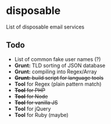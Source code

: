 disposable
==========

List of disposable email services

## Todo
* List of common fake user names (?)
* **Grunt:** TLD sorting of JSON database
* **Grunt:** compiling into Regex/Array
* ~~**Grunt:** build script for language tools~~
* **Tool** for Regex (plain pattern match)
* ~~**Tool** for PHP~~
* ~~**Tool** for Node~~
* ~~**Tool** for vanilla JS~~
* **Tool** for jQuery
* **Tool** for Ruby (maybe)
